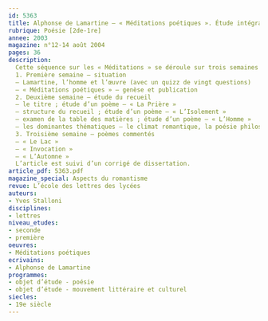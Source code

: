 ```yaml
---
id: 5363
title: Alphonse de Lamartine – « Méditations poétiques ». Étude intégrale (séquence)
rubrique: Poésie [2de-1re]
annee: 2003
magazine: n°12-14 août 2004
pages: 36
description: 
  Cette séquence sur les « Méditations » se déroule sur trois semaines et six séances.
  1. Première semaine – situation
  – Lamartine, l’homme et l’œuvre (avec un quizz de vingt questions)
  – « Méditations poétiques » – genèse et publication
  2. Deuxième semaine – étude du recueil
  – le titre ; étude d’un poème – « La Prière »
  – structure du recueil ; étude d’un poème – « L’Isolement »
  – examen de la table des matières ; étude d’un poème – « L’Homme »
  – les dominantes thématiques – le climat romantique, la poésie philosophique, la poétique lamartinienne ; étude d’un poème – « Le Golfe de Baya, près de Naples »
  3. Troisième semaine – poèmes commentés
  – « Le Lac »
  – « Invocation »
  – « L’Automne »
  L’article est suivi d’un corrigé de dissertation.
article_pdf: 5363.pdf
magazine_special: Aspects du romantisme
revue: L’école des lettres des lycées
auteurs:
- Yves Stalloni
disciplines:
- lettres
niveau_etudes:
- seconde
- première
oeuvres:
- Méditations poétiques
ecrivains:
- Alphonse de Lamartine
programmes:
- objet d’étude - poésie
- objet d’étude - mouvement littéraire et culturel
siecles:
- 19e siècle
---
```

